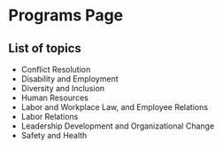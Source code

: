 # Programs Page

## List of topics

* Conflict Resolution
* Disability and Employment
* Diversity and Inclusion
* Human Resources
* Labor and Workplace Law, and Employee Relations
* Labor Relations
* Leadership Development and Organizational Change
* Safety and Health

